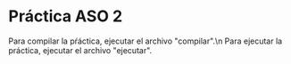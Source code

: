 # Práctica ASO 2

Para compilar la pŕáctica, ejecutar el archivo "compilar".\n
Para ejecutar la práctica, ejecutar el archivo "ejecutar".
